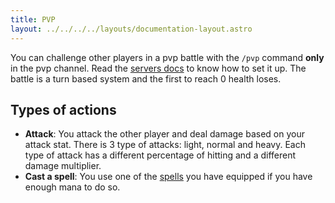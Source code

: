 ```yaml
---
title: PVP
layout: ../../../../layouts/documentation-layout.astro
---
```


You can challenge other players in a pvp battle with the `/pvp` command **only** in the pvp channel. Read the [servers docs](/en/documentation/features/servers) to know how to set it up. The battle is a turn based system and the first to reach 0 health loses.

## Types of actions

- **Attack**: You attack the other player and deal damage based on your attack stat. There is 3 type of attacks: light, normal and heavy. Each type of attack has a different percentage of hitting and a different damage multiplier.  
- **Cast a spell**: You use one of the [spells](/en/documentation/features/spells) you have equipped if you have enough mana to do so.
